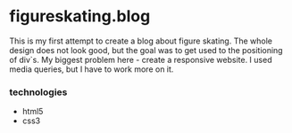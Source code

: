 # figureskating.blog
This is my first attempt to create a blog about figure skating. The whole design does not look good, but the goal was to get used to the positioning of div`s. My biggest problem here - create a responsive website. I used media queries, but I have to work more on it.

### technologies
* html5
* css3
